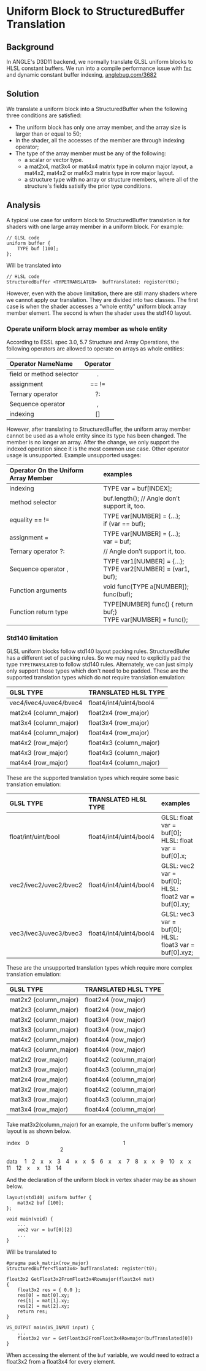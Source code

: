 # Uniform Block to StructuredBuffer Translation

## Background
In ANGLE's D3D11 backend, we normally translate GLSL uniform blocks to
HLSL constant buffers. We run into a compile performance issue with
[fxc](https://docs.microsoft.com/en-us/windows/win32/direct3dtools/fxc)
and dynamic constant buffer indexing,
[anglebug.com/3682](https://bugs.chromium.org/p/angleproject/issues/detail?id=3682)

## Solution
We translate a uniform block into a StructuredBuffer when the following three
conditions are satisfied:
* The uniform block has only one array member, and the array size is larger than or
equal to 50;
* In the shader, all the accesses of the member are through indexing operator;
* The type of the array member must be any of the following:
  * a scalar or vector type.
  * a mat2x4, mat3x4 or mat4x4 matrix type in column major layout, a mat4x2, mat4x2 or
  mat4x3 matrix type in row major layout.
  * a structure type with no array or structure members, where all of the structure's
  fields satisify the prior type conditions.

## Analysis
A typical use case for uniform block to StructuredBuffer translation is for shaders with
one large array member in a uniform block. For example:
```
// GLSL code
uniform buffer {
    TYPE buf [100];
};
```
Will be translated into
```
// HLSL code
StructuredBuffer <TYPETRANSLATED>  bufTranslated: register(tN);
```

However, even with the above limitation, there are still many shaders where we cannot
apply our translation. They are divided into two classes. The first case is when the
shader accesses a "whole entity" uniform block array member element. The second is when
the shader uses the std140 layout.

### Operate uniform block array member as whole entity
According to ESSL spec 3.0, 5.7 Structure and Array Operations,  the following operators
are allowed to operate on arrays as whole entities:

|  Operator NameName         |    Operator    |
|  :----------------         |    :------:    |
|  field or method selector  |        .       |
|  assignment                |     ==  !=     |
|  Ternary operator          |       ?:       |
|  Sequence operator         |       ,        |
|  indexing                  |       []       |

However, after translating to StructuredBuffer, the uniform array member cannot be used as
a whole entity since its type has been changed. The member is no longer an array.
After the change, we only support the indexed operation since it is the most common use case.
Other operator usage is unsupported. Example unsupported usages:

| Operator On the Uniform Array Member    |                  examples                        |
|             :------                     |                  :------                         |
| indexing             | TYPE var = buf[INDEX];                                              |
| method selector      | buf.length();   // Angle don’t support it, too.                     |
| equality == !=       | TYPE var[NUMBER] = {…}; <br> if (var == buf);                       |
| assignment =         | TYPE var[NUMBER] = {…}; <br> var = buf;                             |
| Ternary operator ?:  | // Angle don’t support it, too.                                     |
| Sequence operator ,  | TYPE var1[NUMBER] = {…}; <br> TYPE var2[NUMBER] = (var1, buf);      |
| Function arguments   | void func(TYPE a[NUMBER]); <br> func(buf);                          |
| Function return type | TYPE[NUMBER] func() { return buf;}  <br> TYPE var[NUMBER] = func(); |

### Std140 limitation
GLSL uniform blocks follow std140 layout packing rules. StructuredBufer has a different set
of packing rules. So we may need to explicitly pad the type `TYPETRANSLATED` to follow std140
rules. Alternately, we can just simply only support those types which don't need to be padded.
These are the supported translation types which do not require translation emulation:

|         GLSL TYPE          |     TRANSLATED HLSL TYPE      |
|         :------            |          :------              |
|   vec4/ivec4/uvec4/bvec4   |     float4/int4/uint4/bool4   |
|   mat2x4 (column_major)    |     float2x4 (row_major)      |
|   mat3x4 (column_major)    |     float3x4 (row_major)      |
|   mat4x4 (column_major)    |     float4x4 (row_major)      |
|   mat4x2 (row_major)       |     float4x3 (column_major)   |
|   mat4x3 (row_major)       |     float4x3 (column_major)   |
|   mat4x4 (row_major)       |     float4x4 (column_major)   |

These are the supported translation types which require some basic translation emulation:

|         GLSL TYPE          |     TRANSLATED HLSL TYPE      |     examples        |
|         :------            |          :------              |     :------         |
|float/int/uint/bool   |float4/int4/uint4/bool4|GLSL: float var = buf[0]; <br> HLSL: float var = buf[0].x;  |
|vec2/ivec2/uvec2/bvec2|float4/int4/uint4/bool4|GLSL: vec2 var = buf[0]; <br> HLSL: float2 var = buf[0].xy; |
|vec3/ivec3/uvec3/bvec3|float4/int4/uint4/bool4|GLSL: vec3 var = buf[0]; <br> HLSL: float3 var = buf[0].xyz;|

These are the unsupported translation types which require more complex translation emulation:

|         GLSL TYPE          |     TRANSLATED HLSL TYPE      |
|         :------            |          :------              |
|   mat2x2 (column_major)    |     float2x4 (row_major)      |
|   mat2x3 (column_major)    |     float2x4 (row_major)      |
|   mat3x2 (column_major)    |     float3x4 (row_major)      |
|   mat3x3 (column_major)    |     float3x4 (row_major)      |
|   mat4x2 (column_major)    |     float4x4 (row_major)      |
|   mat4x3 (column_major)    |     float4x4 (row_major)      |
|   mat2x2 (row_major)       |     float4x2 (column_major)   |
|   mat2x3 (row_major)       |     float4x3 (column_major)   |
|   mat2x4 (row_major)       |     float4x4 (column_major)   |
|   mat3x2 (row_major)       |     float4x2 (column_major)   |
|   mat3x3 (row_major)       |     float4x3 (column_major)   |
|   mat3x4 (row_major)       |     float4x4 (column_major)   |


Take mat3x2(column_major) for an example, the uniform buffer's memory layout is as shown below.


index&emsp;0 &emsp;&emsp;&emsp;&emsp;&emsp;&emsp;&emsp;&emsp;&emsp;&emsp;&emsp;&emsp;
&emsp;&emsp;&emsp;&emsp;&emsp;1 &emsp;&emsp;&emsp;&emsp;&emsp;&emsp;&emsp;&emsp;&emsp;
&emsp;&emsp;&emsp;&emsp;&emsp;&emsp;&emsp;&emsp;&emsp;&emsp;2&emsp;&emsp;

data &emsp;1&emsp;2&emsp;x&emsp;x&emsp;3&emsp;4&emsp;x&emsp;x&emsp;5&emsp;6&emsp;x&emsp;
x&emsp;7&emsp;8&emsp;x&emsp;x&emsp;9&emsp;10&emsp;x&emsp;x&emsp;11&emsp;12&emsp;x&emsp;
x&emsp;13&emsp;14


And the declaration of the uniform block in vertex shader may be as shown below.
```
layout(std140) uniform buffer {
    mat3x2 buf [100];
};

void main(void) {
    ...
    vec2 var = buf[0][2]
    ...
}
```
Will be translated to

```
#pragma pack_matrix(row_major)
StructuredBuffer<float3x4> bufTranslated: register(t0);

float3x2 GetFloat3x2FromFloat3x4Rowmajor(float3x4 mat)
{
    float3x2 res = { 0.0 };
    res[0] = mat[0].xy;
    res[1] = mat[1].xy;
    res[2] = mat[2].xy;
    return res;
}

VS_OUTPUT main(VS_INPUT input) {
    ...
    float3x2 var = GetFloat3x2FromFloat3x4Rowmajor(bufTranslated[0])
}
```

When accessing the element of the `buf` variable, we would need to extract a float3x2 from
a float3x4 for every element.